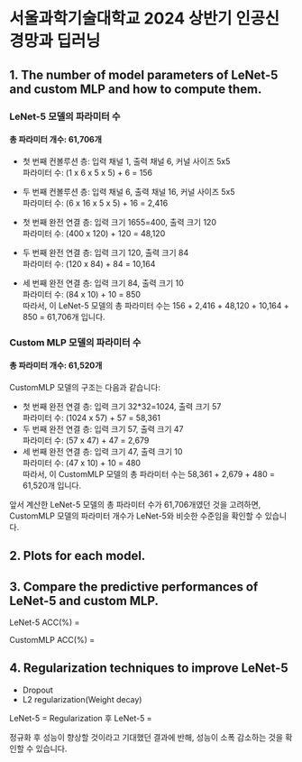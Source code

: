 # 서울과학기술대학교 2024 상반기 인공신경망과 딥러닝

## 1. The number of model parameters of LeNet-5 and custom MLP and how to compute them.
### LeNet-5 모델의 파라미터 수
#### 총 파라미터 개수: 61,706개
* 첫 번째 컨볼루션 층: 입력 채널 1, 출력 채널 6, 커널 사이즈 5x5   
   파라미터 수: (1 x 6 x 5 x 5) + 6 = 156    
* 두 번째 컨볼루션 층: 입력 채널 6, 출력 채널 16, 커널 사이즈 5x5   
   파라미터 수: (6 x 16 x 5 x 5) + 16 = 2,416   
   
* 첫 번째 완전 연결 층: 입력 크기 1655=400, 출력 크기 120   
   파라미터 수: (400 x 120) + 120 = 48,120   
* 두 번째 완전 연결 층: 입력 크기 120, 출력 크기 84   
   파라미터 수: (120 x 84) + 84 = 10,164   
* 세 번째 완전 연결 층: 입력 크기 84, 출력 크기 10   
   파라미터 수: (84 x 10) + 10 = 850   
따라서, 이 LeNet-5 모델의 총 파라미터 수는 156 + 2,416 + 48,120 + 10,164 + 850 = 61,706개 입니다.   

### Custom MLP 모델의 파라미터 수
#### 총 파라미터 개수: 61,520개
CustomMLP 모델의 구조는 다음과 같습니다:   

* 첫 번째 완전 연결 층: 입력 크기 32*32=1024, 출력 크기 57   
   파라미터 수: (1024 x 57) + 57 = 58,361   
* 두 번째 완전 연결 층: 입력 크기 57, 출력 크기 47   
   파라미터 수: (57 x 47) + 47 = 2,679   
* 세 번째 완전 연결 층: 입력 크기 47, 출력 크기 10   
   파라미터 수: (47 x 10) + 10 = 480   
따라서, 이 CustomMLP 모델의 총 파라미터 수는 58,361 + 2,679 + 480 = 61,520개 입니다.   
   
앞서 계산한 LeNet-5 모델의 총 파라미터 수가 61,706개였던 것을 고려하면, CustomMLP 모델의 파라미터 개수가 LeNet-5와 비슷한 수준임을 확인할 수 있습니다.   

## 2. Plots for each model.

## 3. Compare the predictive performances of LeNet-5 and custom MLP.
LeNet-5 ACC(%) = 
   
CustomMLP ACC(%) = 
   

## 4. Regularization techniques to improve LeNet-5   
* Dropout
* L2 regularization(Weight decay)

LeNet-5 = 
Regularization 후 LeNet-5 = 
   
정규화 후 성능이 향상할 것이라고 기대했던 결과에 반해, 성능이 소폭 감소하는 것을 확인할 수 있습니다.
